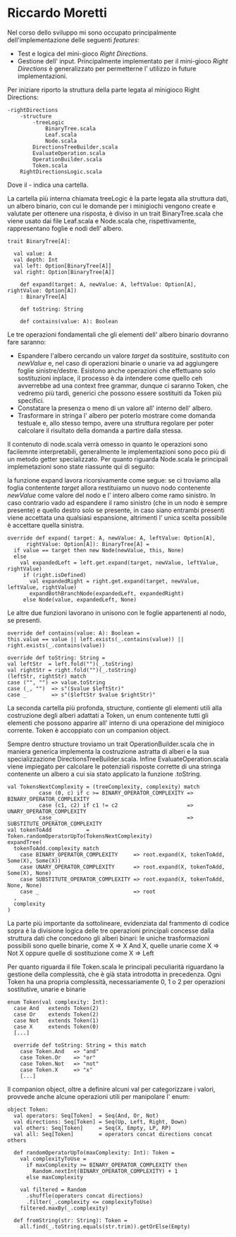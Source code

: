 # Riccardo Moretti

Nel corso dello sviluppo mi sono occupato principalmente dell'implementazione delle seguenti *features*:

- Test e logica del mini-gioco *Right Directions*.
- Gestione dell' input. Principalmente implementato per il mini-gioco *Right Directions* è generalizzato per permetterne l' utilizzo in future implementazioni.

Per iniziare riporto la struttura della parte legata al minigioco Right Directions:
```
-rightDirections
    -structure
        -treeLogic
            BinaryTree.scala
            Leaf.scala
            Node.scala
        DirectionsTreeBuilder.scala
        EvaluateOperation.scala
        OperationBuilder.scala
        Token.scala
    RightDirectionsLogic.scala
```

Dove il *-* indica una cartella.

La cartella più interna chiamata treeLogic è la parte legata alla struttura dati, un albero binario, con 
cui le domande per i minigiochi vengono create e valutate per ottenere una risposta, è diviso in un trait BinaryTree.scala
che viene usato dai file Leaf.scala e Node.scala che, rispettivamente, rappresentano foglie e nodi dell' albero.

```
trait BinaryTree[A]:

  val value: A
  val depth: Int
  val left: Option[BinaryTree[A]]
  val right: Option[BinaryTree[A]]
  
    def expand(target: A, newValue: A, leftValue: Option[A], rightValue: Option[A])
    : BinaryTree[A]
    
    def toString: String
    
    def contains(value: A): Boolean
```

Le tre operazioni fondamentali che gli elementi dell' albero binario 
dovranno fare saranno: 

- Espandere l'albero cercando un valore *target* da sostituire, sostituito con
*newValue* e, nel caso di operazioni binarie o unarie va ad aggiungere 
foglie sinistre/destre. Esistono anche operazioni che effettuano solo 
sostituzioni inplace, il processo è da intendere come quello ceh avverrebbe
ad una context free grammar, dunque ci saranno Token, che vedremo più tardi,
generici che possono essere sostituiti da Token più specifici.
- Constatare la presenza o meno di un valore all' interno dell' albero.
- Trasformare in stringa l' albero per poterlo mostrare come
domanda testuale e, allo stesso tempo, avere una struttura regolare per
poter calcolare il risultato della domanda a partire dalla
stessa.

Il contenuto di node.scala verrà omesso in quanto le operazioni sono facilemnte
interpretabili, generalmente le implementazioni sono poco più di un metodo 
getter specializzato.
Per quanto riguarda Node.scala le principali implemetazioni sono state riassunte 
qui di seguito:

la funzione expand lavora ricorsivamente come segue: se ci troviamo alla foglia 
contentente *target* allora restituiamo un nuovo nodo contenente *newValue* come 
valore del nodo e l' intero albero come ramo sinistro.
In caso contrario vado ad espandere il ramo sinistro (che in un nodo è sempre presente)
e quello destro solo se presente, in caso siano entrambi presenti viene accettata una
qualsiasi espansione, altrimenti l' unica scelta possibile è accettare quella sinistra.
```
override def expand( target: A, newValue: A, leftValue: Option[A],
      rightValue: Option[A]): BinaryTree[A] =
  if value == target then new Node(newValue, this, None)
  else
    val expandedLeft = left.get.expand(target, newValue, leftValue, rightValue)
     if (right.isDefined)
       val expandedRight = right.get.expand(target, newValue, leftValue, rightValue)
       expandBothBranchNode(expandedLeft, expandedRight)
     else Node(value, expandedLeft, None)
```

Le altre due funzioni lavorano in unisono con le foglie appartenenti al nodo,
 se presenti.

```
override def contains(value: A): Boolean =
this.value == value || left.exists(_.contains(value)) || right.exists(_.contains(value))

override def toString: String =
val leftStr  = left.fold("")(_.toString)
val rightStr = right.fold("")(_.toString)
(leftStr, rightStr) match
case ("", "") => value.toString
case (_, "")  => s"($value $leftStr)"
case _        => s"($leftStr $value $rightStr)"
```

La seconda cartella più profonda, structure, contiente gli elementi
utili alla costruzione degli alberi adattati a Token, un enum contenente
tutti gli elementi che possono apparire all' interno di una operazione 
del minigioco corrente. Token è accoppiato con un companion object.

Sempre dentro structure troviamo un trait OperationBuilder.scala che in
maniera generica implementa la costruzione astratta di alberi e la sua 
specializzazione DirectionsTreeBuilder.scala. Infine EvaluateOperation.scala 
viene impiegato per calcolare le potenziali risposte corrette di una stringa
contenente un albero a cui sia stato applicato la funzione .toString.

```
val TokensNextComplexity = (treeComplexity, complexity) match
          case (0, c) if c >= BINARY_OPERATOR_COMPLEXITY => BINARY_OPERATOR_COMPLEXITY
          case (c1, c2) if c1 != c2                      => UNARY_OPERATOR_COMPLEXITY
          case _                                         => SUBSTITUTE_OPERATOR_COMPLEXITY
val tokenToAdd           = Token.randomOperatorUpTo(TokensNextComplexity)
expandTree(
  tokenToAdd.complexity match
    case BINARY_OPERATOR_COMPLEXITY     => root.expand(X, tokenToAdd, Some(X), Some(X))
    case UNARY_OPERATOR_COMPLEXITY      => root.expand(X, tokenToAdd, Some(X), None)
    case SUBSTITUTE_OPERATOR_COMPLEXITY => root.expand(X, tokenToAdd, None, None)
    case _                              => root
  ,
  complexity
)
```
La parte più importante da sottolineare, evidenziata dal frammento di codice sopra
è la divisione logica delle tre operazioni principali concesse dalla struttura
dati che concedono gli alberi binari: le uniche trasformazioni possibili sono quelle 
binarie, come X => X And X, quelle unarie come X => Not X oppure quelle di
sostituzione come X => Left

Per quanto riguarda il file Token.scala le principali peculiarità riguardano
la gestione della complessità, che è già stata introdotta in precedenza. 
Ogni Token ha una propria complessità, necessariamente 0, 1 o 2 per operazioni 
sostitutive, unarie e binarie

```
enum Token(val complexity: Int):
  case And   extends Token(2)
  case Or    extends Token(2)
  case Not   extends Token(1)
  case X     extends Token(0)
  [...]
  
  override def toString: String = this match
    case Token.And   => "and"
    case Token.Or    => "or"
    case Token.Not   => "not"
    case Token.X     => "x"
    [...]
```
Il companion object, oltre a definire alcuni val per categorizzare i valori,
provvede anche alcune operazioni utili per manipolare l' enum:
```
object Token:
  val operators: Seq[Token]  = Seq(And, Or, Not)
  val directions: Seq[Token] = Seq(Up, Left, Right, Down)
  val others: Seq[Token]     = Seq(X, Empty, LP, RP)
  val all: Seq[Token]        = operators concat directions concat others
  
  def randomOperatorUpTo(maxComplexity: Int): Token =
    val complexityToUse =
      if maxComplexity >= BINARY_OPERATOR_COMPLEXITY then 
        Random.nextInt(BINARY_OPERATOR_COMPLEXITY) + 1
      else maxComplexity

    val filtered = Random
      .shuffle(operators concat directions)
      .filter(_.complexity <= complexityToUse)
    filtered.maxBy(_.complexity)
      
  def fromString(str: String): Token =
    all.find(_.toString.equals(str.trim)).getOrElse(Empty)
```
